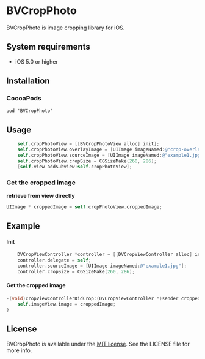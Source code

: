 BVCropPhoto
=================

BVCropPhoto is image cropping library for iOS.

## System requirements
- iOS 5.0 or higher

## Installation
### CocoaPods
`pod 'BVCropPhoto'`

## Usage

```objective-c
    self.cropPhotoView = [[BVCropPhotoView alloc] init];
    self.cropPhotoView.overlayImage = [UIImage imageNamed:@"crop-overlay-568h"];
    self.cropPhotoView.sourceImage = [UIImage imageNamed:@"example1.jpg"];
    self.cropPhotoView.cropSize = CGSizeMake(260, 286);
    [self.view addSubview:self.cropPhotoView];
```

### Get the cropped image
**retrieve from view directly**
```objective-c
UIImage * croppedImage = self.cropPhotoView.croppedImage;
```

## Example

#### Init

```objective-c
    DVCropViewController *controller = [[DVCropViewController alloc] init];
    controller.delegate = self;
    controller.sourceImage = [UIImage imageNamed:@"example1.jpg"];
    controller.cropSize = CGSizeMake(260, 286);
```

#### Get the cropped image

```objective-c
-(void)cropViewControllerDidCrop:(DVCropViewController *)sender croppedImage:(UIImage *)croppedImage{
    self.imageView.image = croppedImage;
}
```


## License

[Apache]: http://www.apache.org/licenses/LICENSE-2.0
[MIT]: http://www.opensource.org/licenses/mit-license.php
[GPL]: http://www.gnu.org/licenses/gpl.html
[BSD]: http://opensource.org/licenses/bsd-license.php

BVCropPhoto is available under the [MIT license][MIT]. See the LICENSE file for more info.
